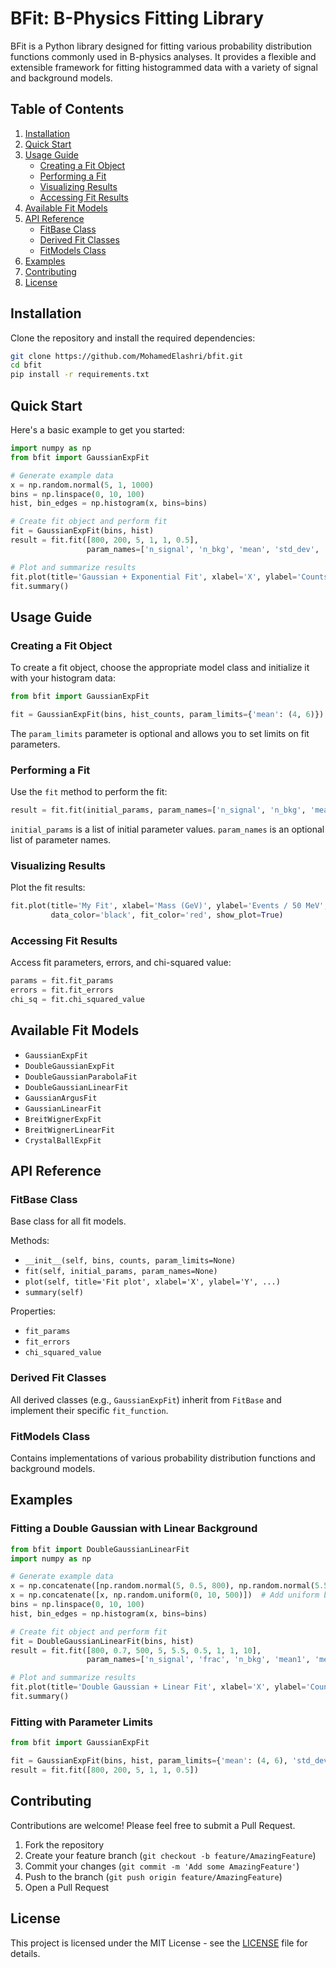 # BFit: B-Physics Fitting Library

BFit is a Python library designed for fitting various probability distribution functions commonly used in B-physics analyses. It provides a flexible and extensible framework for fitting histogrammed data with a variety of signal and background models.

## Table of Contents

1. [Installation](#installation)
2. [Quick Start](#quick-start)
3. [Usage Guide](#usage-guide)
   - [Creating a Fit Object](#creating-a-fit-object)
   - [Performing a Fit](#performing-a-fit)
   - [Visualizing Results](#visualizing-results)
   - [Accessing Fit Results](#accessing-fit-results)
4. [Available Fit Models](#available-fit-models)
5. [API Reference](#api-reference)
   - [FitBase Class](#fitbase-class)
   - [Derived Fit Classes](#derived-fit-classes)
   - [FitModels Class](#fitmodels-class)
6. [Examples](#examples)
7. [Contributing](#contributing)
8. [License](#license)

## Installation

Clone the repository and install the required dependencies:

```bash
git clone https://github.com/MohamedElashri/bfit.git
cd bfit
pip install -r requirements.txt
```

## Quick Start

Here's a basic example to get you started:

```python
import numpy as np
from bfit import GaussianExpFit

# Generate example data
x = np.random.normal(5, 1, 1000)
bins = np.linspace(0, 10, 100)
hist, bin_edges = np.histogram(x, bins=bins)

# Create fit object and perform fit
fit = GaussianExpFit(bins, hist)
result = fit.fit([800, 200, 5, 1, 1, 0.5], 
                 param_names=['n_signal', 'n_bkg', 'mean', 'std_dev', 'amplitude', 'decay'])

# Plot and summarize results
fit.plot(title='Gaussian + Exponential Fit', xlabel='X', ylabel='Counts')
fit.summary()
```

## Usage Guide

### Creating a Fit Object

To create a fit object, choose the appropriate model class and initialize it with your histogram data:

```python
from bfit import GaussianExpFit

fit = GaussianExpFit(bins, hist_counts, param_limits={'mean': (4, 6)})
```

The `param_limits` parameter is optional and allows you to set limits on fit parameters.

### Performing a Fit

Use the `fit` method to perform the fit:

```python
result = fit.fit(initial_params, param_names=['n_signal', 'n_bkg', 'mean', 'std_dev', 'amplitude', 'decay'])
```

`initial_params` is a list of initial parameter values. `param_names` is an optional list of parameter names.

### Visualizing Results

Plot the fit results:

```python
fit.plot(title='My Fit', xlabel='Mass (GeV)', ylabel='Events / 50 MeV',
         data_color='black', fit_color='red', show_plot=True)
```

### Accessing Fit Results

Access fit parameters, errors, and chi-squared value:

```python
params = fit.fit_params
errors = fit.fit_errors
chi_sq = fit.chi_squared_value
```

## Available Fit Models

- `GaussianExpFit`
- `DoubleGaussianExpFit`
- `DoubleGaussianParabolaFit`
- `DoubleGaussianLinearFit`
- `GaussianArgusFit`
- `GaussianLinearFit`
- `BreitWignerExpFit`
- `BreitWignerLinearFit`
- `CrystalBallExpFit`

## API Reference

### FitBase Class

Base class for all fit models.

Methods:
- `__init__(self, bins, counts, param_limits=None)`
- `fit(self, initial_params, param_names=None)`
- `plot(self, title='Fit plot', xlabel='X', ylabel='Y', ...)`
- `summary(self)`

Properties:
- `fit_params`
- `fit_errors`
- `chi_squared_value`

### Derived Fit Classes

All derived classes (e.g., `GaussianExpFit`) inherit from `FitBase` and implement their specific `fit_function`.

### FitModels Class

Contains implementations of various probability distribution functions and background models.

## Examples

### Fitting a Double Gaussian with Linear Background

```python
from bfit import DoubleGaussianLinearFit
import numpy as np

# Generate example data
x = np.concatenate([np.random.normal(5, 0.5, 800), np.random.normal(5.5, 1, 200)])
x = np.concatenate([x, np.random.uniform(0, 10, 500)])  # Add uniform background
bins = np.linspace(0, 10, 100)
hist, bin_edges = np.histogram(x, bins=bins)

# Create fit object and perform fit
fit = DoubleGaussianLinearFit(bins, hist)
result = fit.fit([800, 0.7, 500, 5, 5.5, 0.5, 1, 1, 10],
                 param_names=['n_signal', 'frac', 'n_bkg', 'mean1', 'mean2', 'std_dev1', 'std_dev2', 'slope', 'intercept'])

# Plot and summarize results
fit.plot(title='Double Gaussian + Linear Fit', xlabel='X', ylabel='Counts')
fit.summary()
```

### Fitting with Parameter Limits

```python
from bfit import GaussianExpFit

fit = GaussianExpFit(bins, hist, param_limits={'mean': (4, 6), 'std_dev': (0, 2)})
result = fit.fit([800, 200, 5, 1, 1, 0.5])
```

## Contributing

Contributions are welcome! Please feel free to submit a Pull Request.

1. Fork the repository
2. Create your feature branch (`git checkout -b feature/AmazingFeature`)
3. Commit your changes (`git commit -m 'Add some AmazingFeature'`)
4. Push to the branch (`git push origin feature/AmazingFeature`)
5. Open a Pull Request

## License

This project is licensed under the MIT License - see the [LICENSE](LICENSE) file for details. 